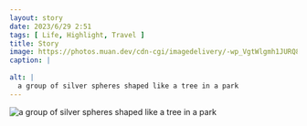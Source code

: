 ```yaml
---
layout: story
date: 2023/6/29 2:51
tags: [ Life, Highlight, Travel ]
title: Story
image: https://photos.muan.dev/cdn-cgi/imagedelivery/-wp_VgtWlgmh1JURQ8t1mg/2f6dc3bd-4ad0-428e-c700-870e0b36e900/public
caption: |
  
alt: |
  a group of silver spheres shaped like a tree in a park
---
```


![a group of silver spheres shaped like a tree in a park](https://photos.muan.dev/cdn-cgi/imagedelivery/-wp_VgtWlgmh1JURQ8t1mg/2f6dc3bd-4ad0-428e-c700-870e0b36e900/public)


